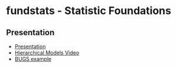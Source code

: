 # fundstats - Statistic Foundations

## Presentation

* [Presentation](https://philwebsurfer.github.io/fundstats/hier-normal.pdf)
* [Hierarchical Models Video](https://youtu.be/MlDcNbVCGBg?t=4)
* [BUGS example](https://philwebsurfer.github.io/fundstats/exposition.html)
